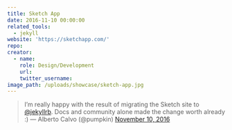 ```yaml
---
title: Sketch App
date: 2016-11-10 00:00:00
related_tools:
  - jekyll
website: 'https://sketchapp.com/'
repo:
creator:
  - name:
    role: Design/Development
    url:
    twitter_username:
image_path: /uploads/showcase/sketch-app.jpg
---
```



> I’m really happy with the result of migrating the Sketch site to [@jekyllrb](https://twitter.com/jekyllrb). Docs and community alone made the change worth already :)
> — Alberto Calvo (@pumpkin) [November 10, 2016](https://twitter.com/pumpkin/status/796708628090748928)

<script async="" src="//platform.twitter.com/widgets.js" charset="utf-8"></script>